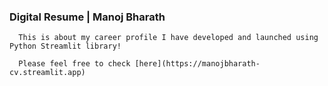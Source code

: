 ### Digital Resume | Manoj Bharath

      This is about my career profile I have developed and launched using Python Streamlit library!
    
      Please feel free to check [here](https://manojbharath-cv.streamlit.app)
   
   
